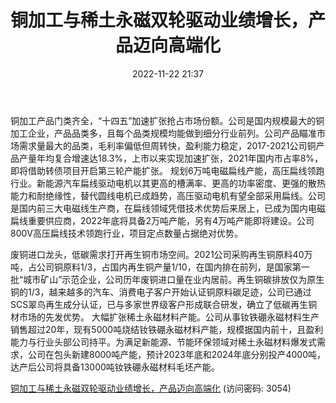 ﻿---
title: 铜加工与稀土永磁双轮驱动业绩增长，产品迈向高端化
date: 2022-11-22 21:37
tags:
- 金田股份
updated: 1970-01-01 08:00:00
---

铜加工产品门类齐全，“十四五”加速扩张抢占市场份额。公司是国内规模最大的铜加工企业，产品品类多，且每个品类规模均能做到细分行业前列。公司产品瞄准市场需求量最大的品类，毛利率偏低但周转快，盈利能力稳定，2017-2021公司铜产品产量年均复合增速达18.3%，上市以来实现加速扩张，2021年国内市占率8%，即将借助转债项目开启第三轮产能扩张。
规划6万吨电磁扁线产能，高压扁线领跑行业。新能源汽车扁线驱动电机以其更高的槽满率、更高的功率密度、更强的散热能力和耐绝缘性，替代圆线电机已成趋势，高压驱动电机有望全部采用扁线。公司是国内前三大电磁线生产商，在扁线领域凭借技术优势后来居上，已成为国内电磁扁线重要供应商，2022年底将具备2万吨产能，另有4万吨产能即将建设。公司800V高压扁线技术领跑行业，项目定点数量占据绝对优势。
<!-- more -->
废铜进口龙头，低碳需求打开再生铜市场空间。2021公司采购再生铜原料40万吨，占公司铜原料1/3，占国内再生铜产量1/10，在国内排在前列，是国家第一批“城市矿山”示范企业，公司历年废铜进口量在业内居前。再生铜碳排放仅为原生铜的1/3，越来越多的汽车、消费电子客户开始认证铜原料碳足迹，公司已通过SCS翠鸟再生成分认证，已与多家世界级客户形成联合研发，确立了低碳再生铜材市场的先发优势。
大幅扩张稀土永磁材料产能。公司从事钕铁硼永磁材料生产销售超过20年，现有5000吨烧结钕铁硼永磁材料产能，规模据国内前十，且盈利能力与行业头部公司持平。为满足新能源、节能环保领域对稀土永磁材料爆发式需求，公司在包头新建8000吨产能，预计2023年底和2024年底分别投产4000吨，达产后公司将具备13000吨钕铁硼永磁材料毛坯产能。

[铜加工与稀土永磁双轮驱动业绩增长，产品迈向高端化](https://url12.ctfile.com/f/3948612-730580627-1fbd5b?p=3054)
(访问密码: 3054)

